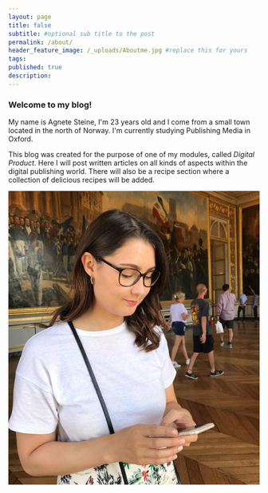 ```yaml
---
layout: page
title: false
subtitle: #optional sub title to the post
permalink: /about/
header_feature_image: /_uploads/Aboutme.jpg #replace this for yours
tags:
published: true
description:
---
```


### Welcome to my blog!

My name is Agnete Steine, I'm 23 years old and I come from a small town located in the north of Norway. I'm currently studying Publishing Media in Oxford.

This blog was created for the purpose of one of my modules, called _Digital Product_. Here I will post written articles on all kinds of aspects within the digital publishing world. There will also be a recipe section where a collection of delicious recipes will be added.

[![](/_uploads/IMG_50681.jpg)](/_uploads/IMG_50681.jpg)
